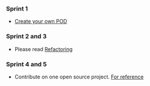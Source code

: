 ### Sprint 1
* [Create your own POD](https://crownstack.github.io/blog/2017/10/30/CreatePodOfIOSFramework.html)

### Sprint 2 and 3
* Please read [Refactoring](https://martinfowler.com/books/refactoring.html)

### Sprint 4 and 5
* Contribute on one open source project. [For reference](https://github.com/dkhamsing/open-source-ios-apps)
